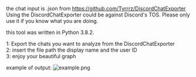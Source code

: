 the chat input is .json from https://github.com/Tyrrrz/DiscordChatExporter                                            
Using the DiscordChatExporter could be against Discord's TOS. Please only use it if you know what you are doing.

this tool was written in Python 3.8.2.

1: Export the chats you want to analyze from the DiscordChatExporter                                    
2: insert the file path the display name and the user ID                                                   
3: enjoy your beautiful graph

example of output:
![example.png](https://github.com/Red-3D/Discord-message-frequency-analysis/blob/master/example.png?raw=true "Example")

